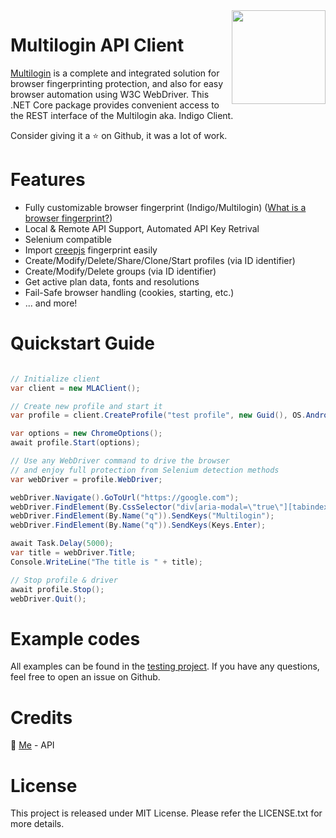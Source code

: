 <img src="https://multilogin.com/wp-content/themes/multilogin/dist/images/logo-blue_0d908f50.svg" width="150" align="right" />

# Multilogin API Client
[Multilogin](https://multilogin.com/) is a complete and integrated solution for browser fingerprinting protection, and also for easy browser automation using W3C WebDriver. 
This .NET Core package provides convenient access to the REST interface of the Multilogin aka. Indigo Client.

Consider giving it a ⭐ on Github, it was a lot of work.

# Features
- Fully customizable browser fingerprint (Indigo/Multilogin) ([What is a browser fingerprint?](https://en.wikipedia.org/wiki/Device_fingerprint#Browser_fingerprint))
- Local & Remote API Support, Automated API Key Retrival
- Selenium compatible
- Import [creepjs](https://abrahamjuliot.github.io/creepjs/) fingerprint easily
- Create/Modify/Delete/Share/Clone/Start profiles (via ID identifier)
- Create/Modify/Delete groups (via ID identifier)
- Get active plan data, fonts and resolutions
- Fail-Safe browser handling (cookies, starting, etc.)
- ... and more!

# Quickstart Guide
```csharp

// Initialize client
var client = new MLAClient();

// Create new profile and start it
var profile = client.CreateProfile("test profile", new Guid(), OS.Android, Browser.MimicMobile, ProxyType.None);

var options = new ChromeOptions();
await profile.Start(options);

// Use any WebDriver command to drive the browser
// and enjoy full protection from Selenium detection methods
var webDriver = profile.WebDriver;

webDriver.Navigate().GoToUrl("https://google.com");
webDriver.FindElement(By.CssSelector("div[aria-modal=\"true\"][tabindex=\"0\"] button:not([aria-label]):last-child")).Click();
webDriver.FindElement(By.Name("q")).SendKeys("Multilogin");
webDriver.FindElement(By.Name("q")).SendKeys(Keys.Enter);

await Task.Delay(5000);
var title = webDriver.Title;
Console.WriteLine("The title is " + title);

// Stop profile & driver
await profile.Stop();
webDriver.Quit();

```

# Example codes
All examples can be found in the [testing project](https://github.com/earthlion/Multilogin.Api/tree/main/Multilogin.Api.Tests).
If you have any questions, feel free to open an issue on Github.

# Credits
🧍 [Me](https://github.com/earthlion) - API<br/>

# License
This project is released under MIT License. Please refer the LICENSE.txt for more details.

